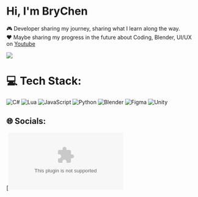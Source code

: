 # Hi, I'm BryChen
🎮 Developer sharing my journey, sharing what I learn along the way.<br/>
❤️ Maybe sharing my progress in the future about Coding, Blender, UI/UX on [Youtube](https://www.youtube.com/@BRCSH)<br/>

![](https://github-readme-stats.vercel.app/api?username=BRCSH&theme=dark&hide_border=false&include_all_commits=false&count_private=false)<br/>

# 💻 Tech Stack:
![C#](https://img.shields.io/badge/c%23-%23239120.svg?style=for-the-badge&logo=csharp&logoColor=white) ![Lua](https://img.shields.io/badge/lua-%232C2D72.svg?style=for-the-badge&logo=lua&logoColor=white) ![JavaScript](https://img.shields.io/badge/javascript-%23323330.svg?style=for-the-badge&logo=javascript&logoColor=%23F7DF1E) ![Python](https://img.shields.io/badge/python-3670A0?style=for-the-badge&logo=python&logoColor=ffdd54) ![Blender](https://img.shields.io/badge/blender-%23F5792A.svg?style=for-the-badge&logo=blender&logoColor=white)  ![Figma](https://img.shields.io/badge/figma-%23F24E1E.svg?style=for-the-badge&logo=figma&logoColor=white) ![Unity](https://img.shields.io/badge/unity-%23000000.svg?style=for-the-badge&logo=unity&logoColor=white) 

## 🌐 Socials:
[![Gmail](contact.brcsh@gmail.com) 
